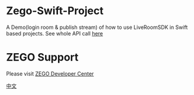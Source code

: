 # Zego-Swift-Project
A Demo(login room & publish stream) of how to use LiveRoomSDK in Swift based projects. 
See whole API call [here](https://github.com/zegodev/liveroom-topics-ios-macos)
# ZEGO Support
Please visit [ZEGO Developer Center](https://doc.zego.im)

[中文](https://github.com/zegoim/Zego-Swift-Project/blob/master/README_zh.md)
